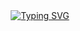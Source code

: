 <div align="center">
   <a href="https://git.io/typing-svg">
     <img src="https://readme-typing-svg.demolab.com?font=Oswald&pause=1000&color=C0C8F7&center=true&random=false&width=435&lines=%2F%2FWelcome+to+my+profile%2F%2F" alt="Typing SVG" /></a>
</div>
